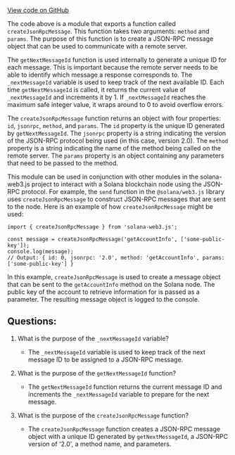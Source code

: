 [View code on GitHub](https://github.com/solana-labs/solana-web3.js/blob/master/packages/rpc-transport/src/json-rpc-message.ts)

The code above is a module that exports a function called `createJsonRpcMessage`. This function takes two arguments: `method` and `params`. The purpose of this function is to create a JSON-RPC message object that can be used to communicate with a remote server. 

The `getNextMessageId` function is used internally to generate a unique ID for each message. This is important because the remote server needs to be able to identify which message a response corresponds to. The `_nextMessageId` variable is used to keep track of the next available ID. Each time `getNextMessageId` is called, it returns the current value of `_nextMessageId` and increments it by 1. If `_nextMessageId` reaches the maximum safe integer value, it wraps around to 0 to avoid overflow errors.

The `createJsonRpcMessage` function returns an object with four properties: `id`, `jsonrpc`, `method`, and `params`. The `id` property is the unique ID generated by `getNextMessageId`. The `jsonrpc` property is a string indicating the version of the JSON-RPC protocol being used (in this case, version 2.0). The `method` property is a string indicating the name of the method being called on the remote server. The `params` property is an object containing any parameters that need to be passed to the method.

This module can be used in conjunction with other modules in the solana-web3.js project to interact with a Solana blockchain node using the JSON-RPC protocol. For example, the `send` function in the `@solana/web3.js` library uses `createJsonRpcMessage` to construct JSON-RPC messages that are sent to the node. Here is an example of how `createJsonRpcMessage` might be used:

```
import { createJsonRpcMessage } from 'solana-web3.js';

const message = createJsonRpcMessage('getAccountInfo', ['some-public-key']);
console.log(message);
// Output: { id: 0, jsonrpc: '2.0', method: 'getAccountInfo', params: ['some-public-key'] }
```

In this example, `createJsonRpcMessage` is used to create a message object that can be sent to the `getAccountInfo` method on the Solana node. The public key of the account to retrieve information for is passed as a parameter. The resulting message object is logged to the console.
## Questions: 
 1. What is the purpose of the `_nextMessageId` variable?
    - The `_nextMessageId` variable is used to keep track of the next message ID to be assigned to a JSON-RPC message.

2. What is the purpose of the `getNextMessageId` function?
    - The `getNextMessageId` function returns the current message ID and increments the `_nextMessageId` variable to prepare for the next message.

3. What is the purpose of the `createJsonRpcMessage` function?
    - The `createJsonRpcMessage` function creates a JSON-RPC message object with a unique ID generated by `getNextMessageId`, a JSON-RPC version of '2.0', a method name, and parameters.